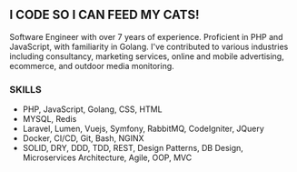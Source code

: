 ## I CODE SO I CAN FEED MY CATS!

Software Engineer with over 7 years of experience. Proficient in PHP and JavaScript, with familiarity in Golang. I've contributed to various industries including consultancy, marketing services, online and mobile advertising, ecommerce, and outdoor media monitoring.

### SKILLS
- PHP, JavaScript, Golang, CSS, HTML
- MYSQL, Redis
- Laravel, Lumen, Vuejs, Symfony, RabbitMQ, CodeIgniter, JQuery
- Docker, CI/CD, Git, Bash, NGINX
- SOLID, DRY, DDD, TDD, REST, Design Patterns, DB Design, Microservices Architecture, Agile, OOP, MVC
